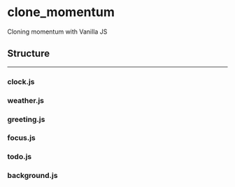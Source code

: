# clone_momentum

Cloning momentum with Vanilla JS


## Structure
---

### __clock.js__
### __weather.js__
### __greeting.js__
### __focus.js__
### __todo.js__
### __background.js__
